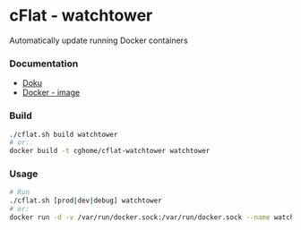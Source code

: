 # cFlat - watchtower

Automatically update running Docker containers

### Documentation

- [Doku](https://github.com/CenturyLinkLabs/watchtower/)
- [Docker - image](https://hub.docker.com/r/fgabriel/rpi-watchtower/)

### Build

```sh
./cflat.sh build watchtower
# or:
docker build -t cghome/cflat-watchtower watchtower
```

### Usage

```sh
# Run
./cflat.sh [prod|dev|debug] watchtower
# or:
docker run -d -v /var/run/docker.sock:/var/run/docker.sock --name watchtower cghome/cflat-watchtower
```